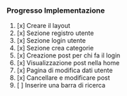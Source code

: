 ### Progresso Implementazione

1. [x] Creare il layout
2. [x] Sezione registro utente
3. [x] Sezione login utente
4. [x] Sezione crea categorie
5. [x] Creazione post per chi fa il login
6. [x] Visualizzazione post nella home
7. [x] Pagina di modifica dati utente
8. [x] Cancellare e modificare post
9. [ ] Inserire una barra di ricerca
